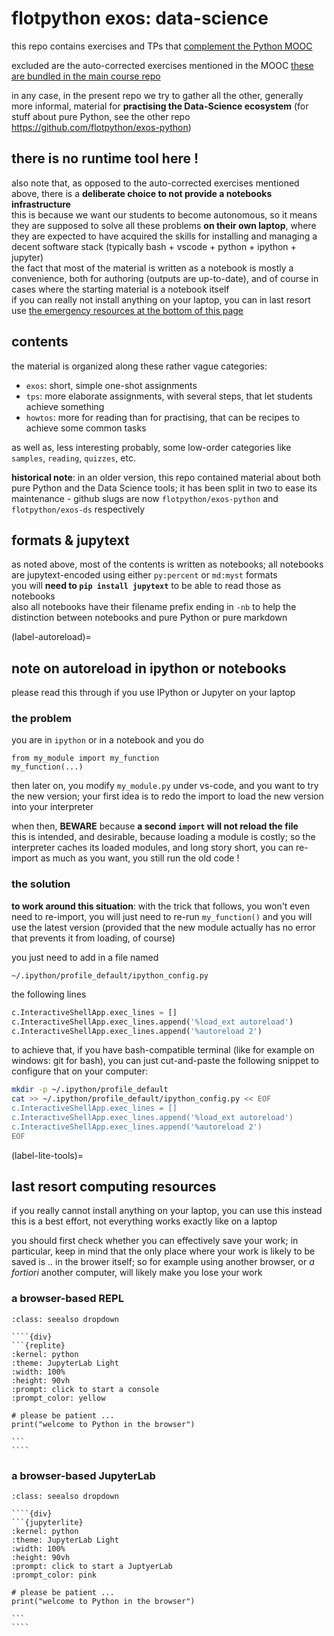 # flotpython exos: data-science 

this repo contains exercises and TPs that [complement the Python MOOC](https://www.fun-mooc.fr/en/cours/python-3-des-fondamentaux-aux-concepts-avances-du-langage/)

excluded are the auto-corrected exercises mentioned in the MOOC
[these are bundled in the main course repo](https://github.com/flotpython/course)

in any case, in the present repo we try to gather all the other, generally more
informal, material for **practising the Data-Science ecosystem** (for stuff about pure Python, see the other repo <https://github.com/flotpython/exos-python>)

## there is no runtime tool here !

also note that, as opposed to the auto-corrected exercises mentioned above,
there is a **deliberate choice to not provide a notebooks infrastructure**  
this is because we want our students to become autonomous, so it means they are
supposed to solve all these problems **on their own laptop**, where they are
expected to have acquired the skills for installing and managing a decent
software stack (typically bash + vscode + python + ipython + jupyter)  
the fact that most of the material is written as a notebook is mostly a
convenience, both for authoring (outputs are up-to-date), and of course in cases
where the starting material is a notebook itself  
if you can really not install anything on your laptop, you can in last resort
use [the emergency resources at the bottom of this page](label-lite-tools)

## contents

the material is organized along these rather vague categories:

* `exos`: short, simple one-shot assignments
* `tps`: more elaborate assignments, with several steps, that let students
  achieve something
* `howtos`: more for reading than for practising, that can be recipes to achieve
  some common tasks

as well as, less interesting probably, some low-order categories like `samples`, `reading`, `quizzes`, etc.

**historical note**: in an older version, this repo contained material about both pure Python and the Data Science tools; it has been split in two to ease its maintenance - github slugs are now `flotpython/exos-python` and `flotpython/exos-ds` respectively

## formats & jupytext

as noted above, most of the contents is written as notebooks; all notebooks are
jupytext-encoded using either `py:percent` or `md:myst` formats  
you will **need to `pip install jupytext`** to be able to read those as notebooks  
also all notebooks have their filename prefix ending in `-nb` to help the
distinction between notebooks and pure Python or pure markdown

(label-autoreload)=
## note on autoreload in ipython or notebooks

please read this through if you use IPython or Jupyter on your laptop

### the problem

you are in `ipython` or in a notebook and you do

```
from my_module import my_function
my_function(...)
```

then later on, you modify `my_module.py` under vs-code, and you want to try the
new version; your first idea is to redo the import to load the new version into
your interpreter

when then, **BEWARE** because **a second `import` will not reload the file**  
this is intended, and desirable, because loading a module is costly; so the
interpreter caches its loaded modules, and long story short, you can re-import
as much as you want, you still run the old code !

### the solution

**to work around this situation**: with the trick that follows, you won't even
need to re-import, you will just need to re-run `my_function()` and you will use
the latest version (provided that the new module actually has no error that
prevents it from loading, of course)

you just need to add in a file named

```
~/.ipython/profile_default/ipython_config.py
```

the following lines

```python
c.InteractiveShellApp.exec_lines = []
c.InteractiveShellApp.exec_lines.append('%load_ext autoreload')
c.InteractiveShellApp.exec_lines.append('%autoreload 2')
```

to achieve that, if you have bash-compatible terminal (like for example on
windows: git for bash), you can just cut-and-paste the following snippet to
configure that on your computer:

```bash
mkdir -p ~/.ipython/profile_default
cat >> ~/.ipython/profile_default/ipython_config.py << EOF
c.InteractiveShellApp.exec_lines = []
c.InteractiveShellApp.exec_lines.append('%load_ext autoreload')
c.InteractiveShellApp.exec_lines.append('%autoreload 2')
EOF
```

(label-lite-tools)=
## last resort computing resources

if you really cannot install anything on your laptop, you can use this instead  
this is a best effort, not everything works exactly like on a laptop  

you should first check whether you can effectively save your work; in
particular, keep in mind that the only place where your work is likely to be
saved is .. in the brower itself; so for example using another browser, or *a
fortiori* another computer, will likely make you lose your work

### a browser-based REPL


`````{admonition} browser-hosted IPython console
:class: seealso dropdown

````{div}
```{replite}
:kernel: python
:theme: JupyterLab Light
:width: 100%
:height: 90vh
:prompt: click to start a console
:prompt_color: yellow

# please be patient ...
print("welcome to Python in the browser")

```
````
`````

### a browser-based JupyterLab

`````{admonition} browser-hosted Jupyter Lab
:class: seealso dropdown

````{div}
```{jupyterlite}
:kernel: python
:theme: JupyterLab Light
:width: 100%
:height: 90vh
:prompt: click to start a JuptyerLab
:prompt_color: pink

# please be patient ...
print("welcome to Python in the browser")

```
````
`````
